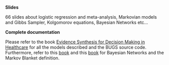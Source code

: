 
**Slides** 

66 slides about logistic regression and meta-analysis, Markovian models and Gibbs Sampler, Kolgomorov equations, Bayesian Networks etc...

**Complete documentation**

Please refer to the book [Evidence Synthesis for Decision Making in Healthcare](http://eu.wiley.com/WileyCDA/WileyTitle/productCd-047006109X.html#student) for all the models described and the BUGS source code.
Furthermore, refer to this [book](https://link.springer.com/book/10.1007%2F978-1-4614-6446-4) and this [book](https://www.google.it/url?sa=t&rct=j&q=&esrc=s&source=web&cd=1&cad=rja&uact=8&ved=0ahUKEwjP18un4-_TAhUMCcAKHXq4ASkQFggsMAA&url=http%3A%2F%2Fusers.isr.ist.utl.pt%2F~wurmd%2FLivros%2Fschool%2FBishop%2520-%2520Pattern%2520Recognition%2520And%2520Machine%2520Learning%2520-%2520Springer%2520%25202006.pdf&usg=AFQjCNEVQzQ_dEpxG4P7NamTWUXnVXzCng&sig2=B4RRdMnpStifjlkYOFM1CA) for Bayesian Networks and the Markov Blanket definition.
